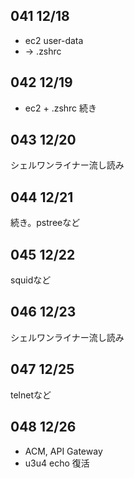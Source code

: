 ## 041 12/18
* ec2 user-data
* -> .zshrc

## 042 12/19
* ec2 + .zshrc 続き

## 043 12/20
シェルワンライナー流し読み

## 044 12/21
続き。pstreeなど

## 045 12/22
squidなど

## 046 12/23
シェルワンライナー流し読み

## 047 12/25
telnetなど

## 048 12/26
* ACM, API Gateway
* u3u4 echo 復活
